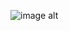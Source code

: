 ![image alt](https://encrypted-tbn0.gstatic.com/images?q=tbn:ANd9GcTZObs1r5i2MPoDiIHGEhymP22K_ZZfMBa1Ww&s)
